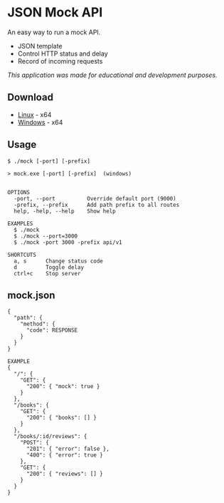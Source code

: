# JSON Mock API
An easy way to run a mock API.
* JSON template
* Control HTTP status and delay
* Record of incoming requests
  
*This application was made for educational and development purposes.*
## Download
* [Linux](https://github.com/ffcoelho/json-mock-api/tree/main/zip/linux.zip) - x64
* [Windows](https://github.com/ffcoelho/json-mock-api/tree/main/zip/windows.zip) - x64
  
## Usage
```
$ ./mock [-port] [-prefix]

> mock.exe [-port] [-prefix]  (windows)


OPTIONS
  -port, --port          Override default port (9000)
  -prefix, --prefix      Add path prefix to all routes
  help, -help, --help    Show help

EXAMPLES
  $ ./mock
  $ ./mock --port=3000
  $ ./mock -port 3000 -prefix api/v1

SHORTCUTS
  a, s      Change status code
  d         Toggle delay
  ctrl+c    Stop server
```
## mock.json
```
{
  "path": {
    "method": {
      "code": RESPONSE
    }
  }
}

EXAMPLE
{
  "/": {
    "GET": {
      "200": { "mock": true }
    }
  },
  "/books": {
    "GET": {
      "200": { "books": [] }
    }
  },
  "/books/:id/reviews": {
    "POST": {
      "201": { "error": false },
      "400": { "error": true }
    },
    "GET": {
      "200": { "reviews": [] }
    }
  }
}
```
